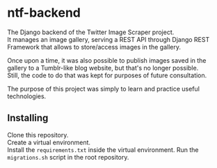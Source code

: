 # ntf-backend

The Django backend of the Twitter Image Scraper project.  
It manages an image gallery, serving a REST API through Django REST Framework that allows to store/access images in the gallery.

Once upon a time, it was also possible to publish images saved in the gallery to a Tumblr-like blog website, but that's no longer possible.  
Still, the code to do that was kept for purposes of future consultation.  

The purpose of this project was simply to learn and practice useful technologies.

## Installing

Clone this repository.  
Create a virtual environment.  
Install the `requirements.txt` inside the virtual environment.
Run the `migrations.sh` script in the root repository.
